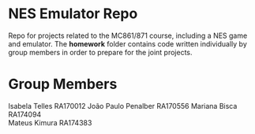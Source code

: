 # NES Emulator Repo
Repo for projects related to the MC861/871 course, including a NES game and emulator.
The **homework** folder contains code written individually by group members in order to prepare for the joint projects. 

# Group Members
Isabela Telles         RA170012
João Paulo Penalber    RA170556
Mariana Bisca          RA174094  
Mateus Kimura          RA174383

